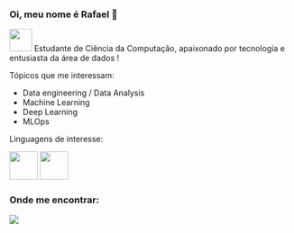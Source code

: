 ### Oi, meu nome é Rafael 👋


<img weight=40 height=40 src=https://github.com/Saka30/Saka30/assets/104368468/e2853aeb-fd5a-47fd-b9da-d164d85f0730/> Estudante de Ciência da Computação, apaixonado por tecnologia e entusiasta da área de dados !

Tópicos que me interessam:
  * Data engineering / Data Analysis 
  * Machine Learning
  * Deep Learning
  * MLOps

Linguagens de interesse:

<div display="inline">
  <img width="50" height="50" src="https://cdn.jsdelivr.net/gh/devicons/devicon/icons/python/python-original.svg"/>          
  <img width="50" height="50" src="https://cdn.jsdelivr.net/gh/devicons/devicon@latest/icons/java/java-original.svg" />    
</div>

<h3> Onde me encontrar: </h3>
<a href=https://www.linkedin.com/in/dev-rafael-sakatauskas >
  <img src="https://img.shields.io/badge/linkedin-%230077B5.svg?style=for-the-badge&logo=linkedin&logoColor=white" />
</a>
  

          


